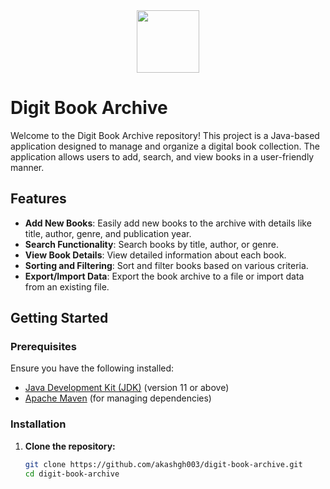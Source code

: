 <div id="header" align="center">
  <img src="https://media.giphy.com/media/M9gbBd9nbDrOTu1Mqx/giphy.gif" width="100"/>
</div>

# Digit Book Archive

Welcome to the Digit Book Archive repository! This project is a Java-based application designed to manage and organize a digital book collection. The application allows users to add, search, and view books in a user-friendly manner.

## Features

- **Add New Books**: Easily add new books to the archive with details like title, author, genre, and publication year.
- **Search Functionality**: Search books by title, author, or genre.
- **View Book Details**: View detailed information about each book.
- **Sorting and Filtering**: Sort and filter books based on various criteria.
- **Export/Import Data**: Export the book archive to a file or import data from an existing file.

## Getting Started

### Prerequisites

Ensure you have the following installed:

- [Java Development Kit (JDK)](https://www.oracle.com/java/technologies/javase-jdk11-downloads.html) (version 11 or above)
- [Apache Maven](https://maven.apache.org/install.html) (for managing dependencies)

### Installation

1. **Clone the repository:**

   ```bash
   git clone https://github.com/akashgh003/digit-book-archive.git
   cd digit-book-archive
